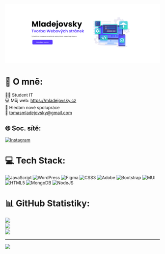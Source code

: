 ![logo](https://github.com/mladejovskyy/mladejovskyy/blob/main/Github%20banner.png)
# 💫 O mně:
👩‍💻 Student IT<br>💻 Můj web: https://mladejovsky.cz<br>🤝 Hledám nové spolupráce<br>📧 tomasmladejovsky@gmail.com


## 🌐 Soc. sítě:
[![Instagram](https://img.shields.io/badge/Instagram-%23E4405F.svg?logo=Instagram&logoColor=white)](https://instagram.com/tomas.mladejovsky) 

# 💻 Tech Stack:
![JavaScript](https://img.shields.io/badge/javascript-%23323330.svg?style=for-the-badge&logo=javascript&logoColor=%23F7DF1E) ![WordPress](https://img.shields.io/badge/WordPress-%23117AC9.svg?style=for-the-badge&logo=WordPress&logoColor=white) ![Figma](https://img.shields.io/badge/figma-%23F24E1E.svg?style=for-the-badge&logo=figma&logoColor=white) ![CSS3](https://img.shields.io/badge/css3-%231572B6.svg?style=for-the-badge&logo=css3&logoColor=white) ![Adobe](https://img.shields.io/badge/adobe-%23FF0000.svg?style=for-the-badge&logo=adobe&logoColor=white) ![Bootstrap](https://img.shields.io/badge/bootstrap-%238511FA.svg?style=for-the-badge&logo=bootstrap&logoColor=white) ![MUI](https://img.shields.io/badge/MUI-%230081CB.svg?style=for-the-badge&logo=mui&logoColor=white) ![HTML5](https://img.shields.io/badge/html5-%23E34F26.svg?style=for-the-badge&logo=html5&logoColor=white) ![MongoDB](https://img.shields.io/badge/MongoDB-%234ea94b.svg?style=for-the-badge&logo=mongodb&logoColor=white) ![NodeJS](https://img.shields.io/badge/node.js-6DA55F?style=for-the-badge&logo=node.js&logoColor=white)
# 📊 GitHub Statistiky:
![](https://github-readme-stats.vercel.app/api?username=mladejovskyy&theme=react&hide_border=true&include_all_commits=false&count_private=false)<br/>
![](https://github-readme-streak-stats.herokuapp.com/?user=mladejovskyy&theme=react&hide_border=true)<br/>
![](https://github-readme-stats.vercel.app/api/top-langs/?username=mladejovskyy&theme=react&hide_border=true&include_all_commits=false&count_private=false&layout=compact)

---
[![](https://visitcount.itsvg.in/api?id=mladejovskyy&icon=0&color=0)](https://visitcount.itsvg.in)

<!-- Proudly created with GPRM ( https://gprm.itsvg.in ) -->
